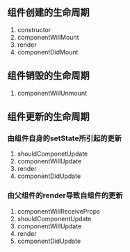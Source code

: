 


## 组件创建的生命周期

1. constructor
2. componentWillMount
3. render
4. componentDidMount


## 组件销毁的生命周期

1. componentWillUnmount


## 组件更新的生命周期

### 由组件自身的setState所引起的更新
1. shouldComponetUpdate
2. componentWillUpdate
3. render
4. componentDidUpdate



### 由父组件的render导致自组件的更新
1. componentWillReceiveProps
2. shouldComponentUpdate
3. componentWillUpdate
4. render
5. componentDidUpdate


